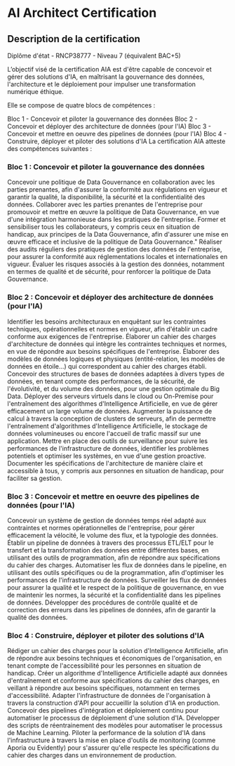# AI Architect Certification

## Description de la certification

Diplôme d'état - RNCP38777 - Niveau 7 (équivalent BAC+5)

L’objectif visé de la certification AIA est d'être capable de concevoir et gérer des solutions d'IA, en maîtrisant la gouvernance des données, l'architecture et le déploiement pour impulser une transformation numérique éthique.

Elle se compose de quatre blocs de compétences :

Bloc 1 - Concevoir et piloter la gouvernance des données
Bloc 2 - Concevoir et déployer des architecture de données (pour l'IA)
Bloc 3 - Concevoir et mettre en oeuvre des pipelines de données (pour l'IA)
Bloc 4 - Construire, déployer et piloter des solutions d'IA
La certification AIA atteste des compétences suivantes :

### Bloc 1 : Concevoir et piloter la gouvernance des données

Concevoir une politique de Data Gouvernance en collaboration avec les parties prenantes, afin d'assurer la conformité aux régulations en vigueur et garantir la qualité, la disponibilité, la sécurité et la confidentialité des données.
Collaborer avec les parties prenantes de l'entreprise pour promouvoir et mettre en œuvre la politique de Data Gouvernance, en vue d'une intégration harmonieuse dans les pratiques de l'entreprise.
Former et sensibiliser tous les collaborateurs, y compris ceux en situation de handicap, aux principes de la Data Gouvernance, afin d'assurer une mise en œuvre efficace et inclusive de la politique de Data Gouvernance."
Réaliser des audits réguliers des pratiques de gestion des données de l'entreprise, pour assurer la conformité aux réglementations locales et internationales en vigueur.
Évaluer les risques associés à la gestion des données, notamment en termes de qualité et de sécurité, pour renforcer la politique de Data Gouvernance.

### Bloc 2 : Concevoir et déployer des architecture de données (pour l'IA)

Identifier les besoins architecturaux en enquêtant sur les contraintes techniques, opérationnelles et normes en vigueur, afin d'établir un cadre conforme aux exigences de l'entreprise.
Élaborer un cahier des charges d'architecture de données qui intègre les contraintes techniques et normes, en vue de répondre aux besoins spécifiques de l'entreprise.
Élaborer des modèles de données logiques et physiques (entité-relation, les modèles de données en étoile...) qui correspondent au cahier des charges établi.
Concevoir des structures de bases de données adaptées à divers types de données, en tenant compte des performances, de la sécurité, de l'évolutivité, et du volume des données, pour une gestion optimale du Big Data.
Déployer des serveurs virtuels dans le cloud ou On-Premise pour l'entraînement des algorithmes d'Intelligence Artificielle, en vue de gérer efficacement un large volume de données.
Augmenter la puissance de calcul à travers la conception de clusters de serveurs, afin de permettre l'entraînement d'algorithmes d'Intelligence Artificielle, le stockage de données volumineuses ou encore l'accueil de trafic massif sur une application.
Mettre en place des outils de surveillance pour suivre les performances de l'infrastructure de données, identifier les problèmes potentiels et optimiser les systèmes, en vue d'une gestion proactive.
Documenter les spécifications de l'architecture de manière claire et accessible à tous, y compris aux personnes en situation de handicap, pour faciliter sa gestion.

### Bloc 3 : Concevoir et mettre en oeuvre des pipelines de données (pour l'IA)

Concevoir un système de gestion de données temps réel adapté aux contraintes et normes opérationnelles de l'entreprise, pour gérer efficacement la vélocité, le volume des flux, et la typologie des données.
Établir un pipeline de données à travers des processus ETL/ELT pour le transfert et la transformation des données entre différentes bases, en utilisant des outils de programmation, afin de répondre aux spécifications du cahier des charges.
Automatiser les flux de données dans le pipeline, en utilisant des outils spécifiques ou de la programmation, afin d'optimiser les performances de l'infrastructure de données.
Surveiller les flux de données pour assurer la qualité et le respect de la politique de gouvernance, en vue de maintenir les normes, la sécurité et la confidentialité dans les pipelines de données.
Développer des procédures de contrôle qualité et de correction des erreurs dans les pipelines de données, afin de garantir la qualité des données.

### Bloc 4 : Construire, déployer et piloter des solutions d'IA

Rédiger un cahier des charges pour la solution d'Intelligence Artificielle, afin de répondre aux besoins techniques et économiques de l'organisation, en tenant compte de l'accessibilité pour les personnes en situation de handicap.
Créer un algorithme d'Intelligence Artificielle adapté aux données d'entraînement et conforme aux spécifications du cahier des charges, en veillant à répondre aux besoins spécifiques, notamment en termes d'accessibilité.
Adapter l'infrastructure de données de l'organisation à travers la construction d'API pour accueillir la solution d'IA en production.
Concevoir des pipelines d'intégration et déploiement continu pour automatiser le processus de déploiement d'une solution d'IA.
Développer des scripts de réentrainement des modèles pour automatiser le processus de Machine Learning.
Piloter la performance de la solution d'IA dans l'infrastructure à travers la mise en place d'outils de monitoring (comme Aporia ou Evidently) pour s'assurer qu'elle respecte les spécifications du cahier des charges dans un environnement de production.
